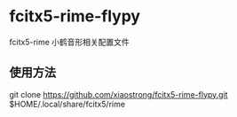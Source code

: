 # fcitx5-rime-flypy
fcitx5-rime 小鹤音形相关配置文件

## 使用方法
git clone https://github.com/xiaostrong/fcitx5-rime-flypy.git $HOME/.local/share/fcitx5/rime
